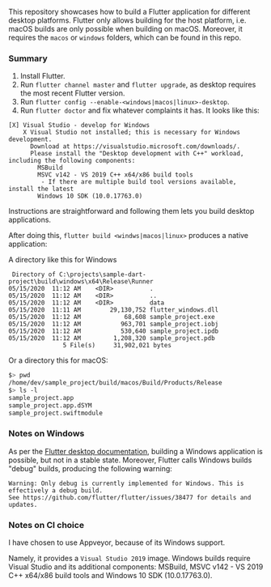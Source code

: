 This repository showcases how to build a Flutter application for different desktop platforms.
Flutter only allows building for the host platform, i.e. macOS builds are only possible when building on macOS.
Moreover, it requires the `macos` or `windows` folders, which can be found in this repo. 


### Summary
1) Install Flutter.
2) Run `flutter channel master` and `flutter upgrade`, as desktop requires the most recent Flutter version.
3) Run `flutter config --enable-<windows|macos|linux>-desktop`.
4) Run `flutter doctor` and fix whatever complaints it has. It looks like this: 
```
[X] Visual Studio - develop for Windows
    X Visual Studio not installed; this is necessary for Windows development.
      Download at https://visualstudio.microsoft.com/downloads/.
      Please install the "Desktop development with C++" workload, including the following components:
        MSBuild
        MSVC v142 - VS 2019 C++ x64/x86 build tools
         - If there are multiple build tool versions available, install the latest
        Windows 10 SDK (10.0.17763.0)
```
Instructions are straightforward and following them lets you build desktop applications.

After doing this, `flutter build <windws|macos|linux>` produces a native application:

A directory like this for Windows
```
 Directory of C:\projects\sample-dart-project\build\windows\x64\Release\Runner
05/15/2020  11:12 AM    <DIR>          .
05/15/2020  11:12 AM    <DIR>          ..
05/15/2020  11:12 AM    <DIR>          data
05/15/2020  11:11 AM        29,130,752 flutter_windows.dll
05/15/2020  11:12 AM            68,608 sample_project.exe
05/15/2020  11:12 AM           963,701 sample_project.iobj
05/15/2020  11:12 AM           530,640 sample_project.ipdb
05/15/2020  11:12 AM         1,208,320 sample_project.pdb
               5 File(s)     31,902,021 bytes

```  

Or a directory this for macOS: 
```sh
$> pwd
/home/dev/sample_project/build/macos/Build/Products/Release
$> ls -l
sample_project.app
sample_project.app.dSYM
sample_project.swiftmodule
```

### Notes on Windows
As per the [Flutter desktop documentation](https://github.com/flutter/flutter/wiki/Desktop-shells), building a Windows application
is possible, but not in a stable state. Moreover, Flutter calls Windows builds "debug" builds, producing the following warning:
```
Warning: Only debug is currently implemented for Windows. This is effectively a debug build.
See https://github.com/flutter/flutter/issues/38477 for details and updates.
```

### Notes on CI choice
I have chosen to use Appveyor, because of its Windows support.

Namely, it provides a `Visual Studio 2019` image. Windows builds require Visual Studio and its additional components: MSBuild, MSVC v142 - VS 2019 C++ x64/x86 build tools and Windows 10 SDK (10.0.17763.0).

